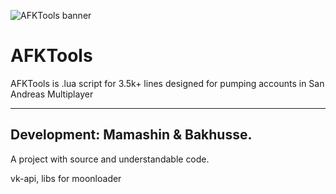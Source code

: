 ![AFKTools banner](https://imgur.com/a/vvRCYAR)
# AFKTools
AFKTools is .lua script for 3.5k+ lines designed for pumping accounts in San Andreas Multiplayer

---
## Development: Mamashin & Bakhusse. 

A project with source and understandable code. 

vk-api, libs for moonloader
